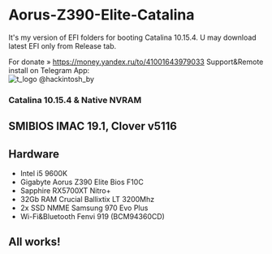 # Aorus-Z390-Elite-Catalina

It's my version of EFI folders for booting Catalina 10.15.4. U may download latest EFI only from Release tab.<br>


For donate » https://money.yandex.ru/to/41001643979033
Support&Remote install on Telegram App:<br> 
![t_logo](https://user-images.githubusercontent.com/6239630/73442546-179b4b80-4366-11ea-9a1e-1e96102aa86c.png) @hackintosh_by 

<h3>Catalina 10.15.4 &  Native NVRAM</h3>
<h2>SMIBIOS IMAC 19.1, Clover v5116</h2>
<h2>Hardware</h2>
<ul>
<li>Intel i5 9600K</li>
<li>Gigabyte Aorus Z390 Elite Bios F10C</li>
<li>Sapphire RX5700XT Nitro+ </li>
<li>32Gb RAM Crucial Ballixtix LT 3200Mhz</li>
<li>2x SSD NMME Samsung 970 Evo Plus</li>
<li>Wi-Fi&Bluetooth Fenvi 919 (BCM94360CD)</li>
</ul>

<h2>All works!</h2>
